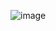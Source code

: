 ![image](https://user-images.githubusercontent.com/36097162/236610117-425903b3-88da-4064-9fb2-10903c42cfd5.png)
